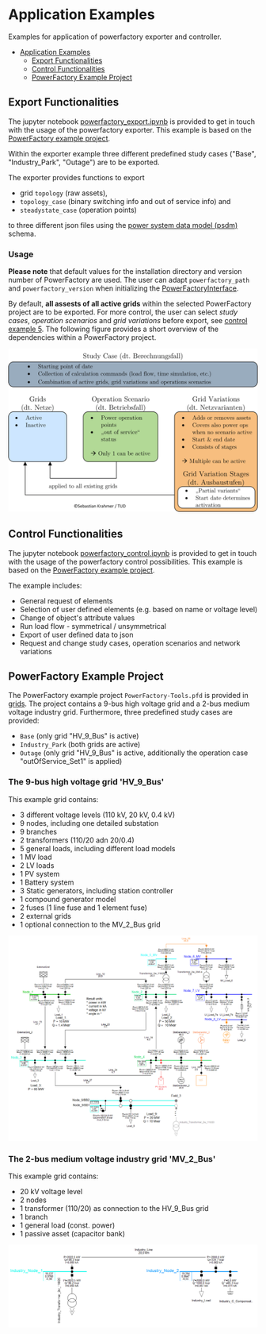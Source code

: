 # Application Examples

Examples for application of powerfactory exporter and controller.

- [Application Examples](#application-examples)
  - [Export Functionalities](#-export-functionalities)
  - [Control Functionalities](#-control-functionalities)
  - [PowerFactory Example Project](#-powerfactory-example-project)

## <div id="exporter" /> Export Functionalities

The jupyter notebook [powerfactory_export.ipynb](powerfactory_export.ipynb) is provided to get in touch with the usage of the powerfactory exporter.
This example is based on the [PowerFactory example project](#-powerfactory-example-project).


Within the exporter example three different predefined study cases ("Base", "Industry_Park", "Outage") are to be exported.

The exporter provides functions to export

+ grid `topology` (raw assets),
+ `topology_case` (binary switching info and out of service info) and
+ `steadystate_case` (operation points)

to three different json files using the [power system data model (psdm)][link_to_psdm] schema.

### Usage

**Please note** that default values for the installation directory and version number of PowerFactory are used.
The user can adapt `powerfactory_path` and `powerfactory_version` when initializing the [PowerFactoryInterface][link_to_interface].

By default, **all assests of all active grids** within the selected PowerFactory project are to be exported.
For more control, the user can select _study cases_, _operation scenarios_ and _grid variations_ before export, see [control example 5](powerfactory_control.ipynb).
The following figure provides a short overview of the dependencies within a PowerFactory project.

![PowerFactory_StudyCase_Dependencies](./PowerFactory_StudyCase_Dependencies.png)

## <div id="controller" /> Control Functionalities

The jupyter notebook [powerfactory_control.ipynb](powerfactory_control.ipynb) is provided to get in touch with the usage of the powerfactory control possibilities.
This example is based on the [PowerFactory example project](#-powerfactory-example-project).


The example includes:

+ General request of elements
+ Selection of user defined elements (e.g. based on name or voltage level)
+ Change of object's attribute values
+ Run load flow - symmetrical / unsymmetrical
+ Export of user defined data to json
+ Request and change study cases, operation scenarios and network variations

## <div id="example project" /> PowerFactory Example Project
The PowerFactory example project `PowerFactory-Tools.pfd` is provided in [grids][link_to_example_grids]. 
The project contains a 9-bus high voltage grid and a 2-bus medium voltage industry grid.
Furthermore, three predefined study cases are provided:

+ `Base` (only grid "HV_9_Bus" is active)
+ `Industry_Park` (both grids are active)
+ `Outage` (only grid "HV_9_Bus" is active, additionally the operation case "outOfService_Set1" is applied)

### The 9-bus high voltage grid 'HV_9_Bus'

This example grid contains:

+ 3 different voltage levels (110 kV, 20 kV, 0.4 kV)
+ 9 nodes, including one detailed substation
+ 9 branches
+ 2 transformers (110/20 adn 20/0.4)
+ 5 general loads, including different load models
+ 1 MV load
+ 2 LV loads
+ 1 PV system
+ 1 Battery system
+ 3 Static generators, including station controller
+ 1 compound generator model
+ 2 fuses (1 line fuse and 1 element fuse)
+ 2 external grids
+ 1 optional connection to the MV_2_Bus grid

![HV_9_Bus grid](./grids/HV_9_Bus.png)

### The 2-bus medium voltage industry grid 'MV_2_Bus'

This example grid contains:

+ 20 kV voltage level
+ 2 nodes
+ 1 transformer (110/20) as connection to the HV_9_Bus grid
+ 1 branch
+ 1 general load (const. power)
+ 1 passive asset (capacitor bank)

![MV_2_Bus grid](./grids/MV_2_Bus.png)

[link_to_example_grids]: ./grids
[link_to_interface]: ../powerfactory_tools/interface.py
[link_to_psdm]: https://github.com/ieeh-tu-dresden/power-system-data-model
